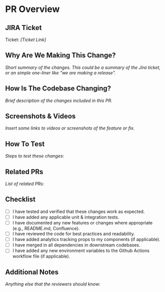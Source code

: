 # PR Overview

## JIRA Ticket

Ticket: _[Ticket Link]_

## Why Are We Making This Change?

_Short summary of the changes. This could be a summary of the Jira ticket, or an simple one-liner like "we are making a release"._

## How Is The Codebase Changing?

_Brief description of the changes included in this PR._

## Screenshots & Videos

_Insert some links to videos or screenshots of the feature or fix._

## How To Test

_Steps to test these changes:_

## Related PRs

_List of related PRs:_

## Checklist

- [ ] I have tested and verified that these changes work as expected.
- [ ] I have added any applicable unit & integration tests.
- [ ] I have documented any new features or changes where appropriate (e.g., README.md, Confluence).
- [ ] I have reviewed the code for best practices and readability.
- [ ] I have added analytics tracking props to my components (if applicable).
- [ ] I have merged in all dependencies in downstream codebases.
- [ ] I have added any new environment variables to the Github Actions workflow file (if applicable).

## Additional Notes

_Anything else that the reviewers should know:_

